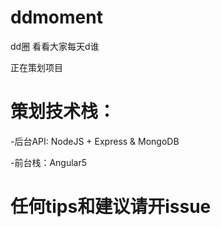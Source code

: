 # ddmoment
dd圈 看看大家每天d谁

正在策划项目

# 策划技术栈：
-后台API: NodeJS + Express & MongoDB

-前台栈：Angular5

# 任何tips和建议请开issue
